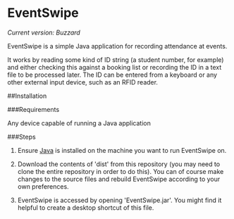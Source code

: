 # EventSwipe

*Current version: Buzzard*

EventSwipe is a simple Java application for recording attendance at events.

It works by reading some kind of ID string (a student number, for example) and either checking this against a booking list or recording the ID in a text file to be processed later. The ID can be entered from a keyboard or any other external input device, such as an RFID reader.

##Installation

###Requirements

Any device capable of running a Java application

###Steps

1. Ensure [Java](http://java.com "Download Java") is installed on the machine you want to run EventSwipe on.

2. Download the contents of 'dist' from this repository (you may need to clone the entire repository in order to do this). You can of course make changes to the source files and rebuild EventSwipe according to your own preferences.

3. EventSwipe is accessed by opening 'EventSwipe.jar'. You might find it helpful to create a desktop shortcut of this file.